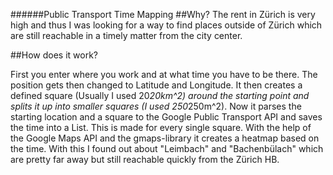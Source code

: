 ######Public Transport Time Mapping
##Why?
The rent in Zürich is very high and thus I was looking for a way to find places outside of Zürich which are still reachable in a timely matter from the city center.

##How does it work?

First you enter where you work and at what time you have to be there. The position gets then changed to Latitude and Longitude. It then creates a defined square (Usually I used 20*20km^2) around the starting point and splits it up into smaller squares (I used 250*250m^2). Now it parses the starting location and a square to the Google Public Transport API and saves the time into a List. This is made for every single square. With the help of the Google Maps API and the gmaps-library it creates a heatmap based on the time. With this I found out about "Leimbach" and "Bachenbülach" which are pretty far away but still reachable quickly from the Zürich HB.
